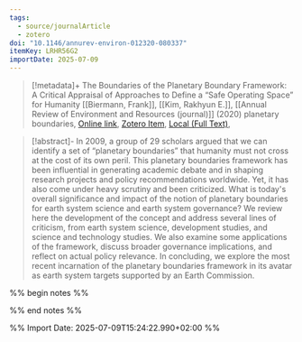```yaml
---
tags:
  - source/journalArticle
  - zotero
doi: "10.1146/annurev-environ-012320-080337"
itemKey: LRHR56G2
importDate: 2025-07-09
---
```

>[!metadata]+
> The Boundaries of the Planetary Boundary Framework: A Critical Appraisal of Approaches to Define a “Safe Operating Space” for Humanity
> [[Biermann, Frank]], [[Kim, Rakhyun E.]], 
> [[Annual Review of Environment and Resources (journal)]] (2020)
> planetary boundaries, 
> [Online link](https://www.annualreviews.org/content/journals/10.1146/annurev-environ-012320-080337), [Zotero Item](zotero://select/library/items/LRHR56G2), [Local (Full Text)](file://C:/Users/aburg/Documents/references/zotero/storage/P9RN7GJX/Biermann2020_BoundariesPlanetary.pdf), 

>[!abstract]-
>In 2009, a group of 29 scholars argued that we can identify a set of “planetary boundaries” that humanity must not cross at the cost of its own peril. This planetary boundaries framework has been influential in generating academic debate and in shaping research projects and policy recommendations worldwide. Yet, it has also come under heavy scrutiny and been criticized. What is today&apos;s overall significance and impact of the notion of planetary boundaries for earth system science and earth system governance? We review here the development of the concept and address several lines of criticism, from earth system science, development studies, and science and technology studies. We also examine some applications of the framework, discuss broader governance implications, and reflect on actual policy relevance. In concluding, we explore the most recent incarnation of the planetary boundaries framework in its avatar as earth system targets supported by an Earth Commission.

%% begin notes %%

%% end notes %%

%% Import Date: 2025-07-09T15:24:22.990+02:00 %%
